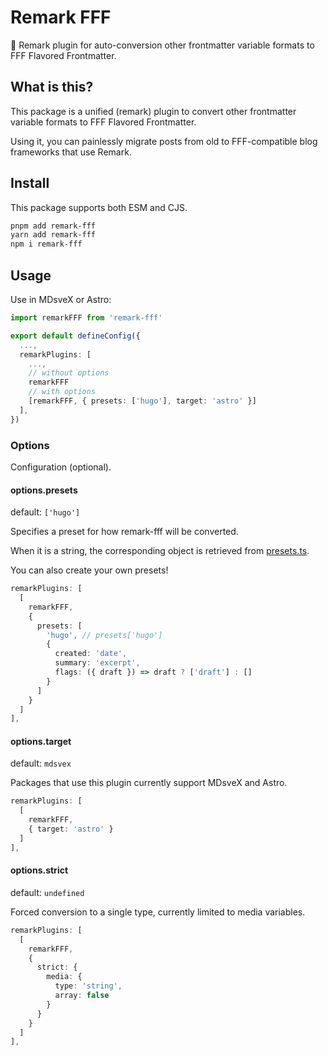 # Remark FFF

🌟 Remark plugin for auto-conversion other frontmatter variable formats to FFF Flavored Frontmatter.

## What is this?

This package is a unified (remark) plugin to convert other frontmatter variable formats to FFF Flavored Frontmatter.

Using it, you can painlessly migrate posts from old to FFF-compatible blog frameworks that use Remark.

## Install

This package supports both ESM and CJS.

```bash
pnpm add remark-fff
yarn add remark-fff
npm i remark-fff
```

## Usage

Use in MDsveX or Astro:

```ts
import remarkFFF from 'remark-fff'

export default defineConfig({
  ...,
  remarkPlugins: [
    ...,
    // without options
    remarkFFF
    // with options
    [remarkFFF, { presets: ['hugo'], target: 'astro' }]
  ],
})
```

### Options

Configuration (optional).

#### options.presets

default: `['hugo']`

Specifies a preset for how remark-fff will be converted.

When it is a string, the corresponding object is retrieved from [presets.ts](src/presets.ts).

You can also create your own presets!

```ts
remarkPlugins: [
  [
    remarkFFF,
    {
      presets: [
        'hugo', // presets['hugo']
        {
          created: 'date',
          summary: 'excerpt',
          flags: ({ draft }) => draft ? ['draft'] : []
        }
      ]
    }
  ]
],
```

#### options.target

default: `mdsvex`

Packages that use this plugin currently support MDsveX and Astro.

```ts
remarkPlugins: [
  [
    remarkFFF,
    { target: 'astro' }
  ]
],
```

#### options.strict

default: `undefined`

Forced conversion to a single type, currently limited to media variables.

```ts
remarkPlugins: [
  [
    remarkFFF,
    {
      strict: {
        media: {
          type: 'string',
          array: false
        }
      }
    }
  ]
],
```
